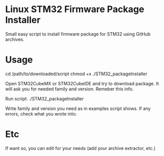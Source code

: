 # Linux STM32 Firmware Package Installer
Small easy script to install firmware package for STM32 using GitHub archives. 

# Usage
cd /path/to/downloaded/script
chmod +x ./STM32_packageInstaller

Open STM32CubeMX or STM32CubeIDE and try to download package. It will ask you for needed family and version. Remeber this info.

Run script:
./STM32_packageInstaller

Write family and version you need as in examples script shows. If any errors, check what you wrote into.

# Etc
If want so, you can edit for your needs (add your archive extractor, etc.)
